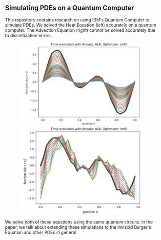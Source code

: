 

## Simulating PDEs on a Quantum Computer


This repository contains research on using IBM's Quantum Computer to simulate PDEs. We solved the Heat Equation (left) accurately on a quantum computer. The Advection Equation (right) cannot be solved accurately due to discretization errors. 

<p align="center">
<img src="/images/0.png" alt="heat" width="400"/>
<img src="/images/1.png" alt="advection" width="400"/>
</p>



We solve both of these equations using the same quantum circuits. In the paper, we talk about extending these simulations to the Inviscid Burger's Equation and other PDEs in general.
